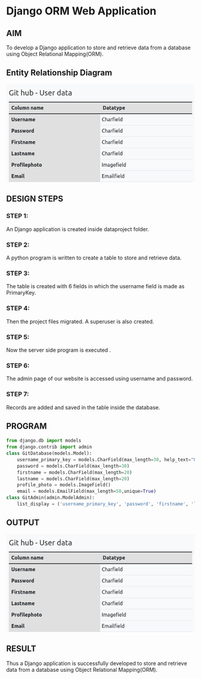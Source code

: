 # Django ORM Web Application

## AIM
To develop a Django application to store and retrieve data from a database using Object Relational Mapping(ORM).

## Entity Relationship Diagram

![Entity Diagram](entity.png)

## DESIGN STEPS

### STEP 1:
An Django application is created inside dataproject folder.

### STEP 2:
A python program is written to create a table to store and retrieve data.

### STEP 3:
The table is created with 6 fields in which the username field is made as PrimaryKey.

### STEP 4:
Then the project files migrated. A superuser is also created.

### STEP 5:
Now the server side program is executed .

### STEP 6:
The admin page of our website is accessed using username and password.

### STEP 7:
Records are added and saved in the table inside the database.



## PROGRAM

```python
from django.db import models
from django.contrib import admin
class GitDatabase(models.Model):
    username_primary_key = models.CharField(max_length=30, help_text="User name must be unique", primary_key=True,unique=True)
    password = models.CharField(max_length=30)
    firstname = models.CharField(max_length=20)
    lastname = models.CharField(max_length=20)
    profile_photo = models.ImageField()
    email = models.EmailField(max_length=50,unique=True)
class GitAdmin(admin.ModelAdmin):
    list_display = ('username_primary_key', 'password', 'firstname', 'lastname','profile_photo','email')
```

## OUTPUT

![Django-data-base](entity.png)


## RESULT
Thus a Django application is successfully developed to store and retrieve data from a database using Object Relational Mapping(ORM).
